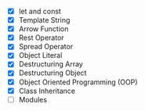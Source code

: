 - [x] let and const
- [x] Template String
- [x] Arrow Function
- [x] Rest Operator
- [x] Spread Operator
- [x] Object Literal
- [x] Destructuring Array
- [x] Destructuring Object
- [x] Object Oriented Programming (OOP)
- [x] Class Inheritance
- [ ] Modules
